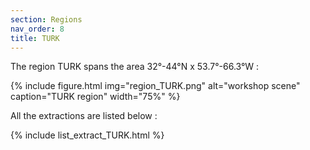 ```yaml
---
section: Regions
nav_order: 8
title: TURK
---
```


The region TURK spans the area 32°-44°N x 53.7°-66.3°W : 

{% include figure.html img="region_TURK.png" alt="workshop scene" caption="TURK region" width="75%" %}

All the extractions are listed below :

{% include list_extract_TURK.html %}

